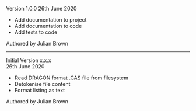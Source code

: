 Version 1.0.0
26th June 2020

* Add documentation to project
* Add documentation to code
* Add tests to code

Authored by Julian Brown

-----------------------------------------------------------------------------------

Initial Version x.x.x   
26th June 2020  

* Read DRAGON format .CAS file from filesystem
* Detokenise file content
* Format listing as text

Authored by Julian Brown
